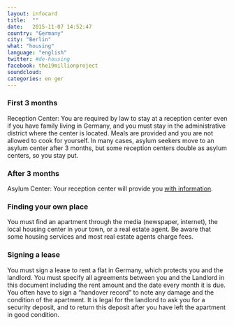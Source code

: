 ```yaml
---
layout: infocard
title:  ""
date:   2015-11-07 14:52:47
country: "Germany"
city: "Berlin"
what: "housing"
language: "english"
twitter: #de-housing
facebook: the19millionproject
soundcloud:
categories: en ger
---
```

  
### First 3 months 
Reception Center: You are required by law to stay at a reception center even if you have family living in Germany, and you must stay in the administrative district where the center is located.  Meals are provided and you are not allowed to cook for yourself.  In many cases, asylum seekers move to an asylum center after 3 months, but some reception centers double as asylum centers, so you stay put. 
 
### After 3 months
Asylum Center: Your reception center will provide you [with information](http://www.refugees-welcome.net/).
 
### Finding your own place
You must find an apartment through the media (newspaper, internet), the local housing center in your town, or a real estate agent.  Be aware that some housing services and most real estate agents charge fees.
 
### Signing a lease
You must sign a lease to rent a flat in Germany, which protects you and the landlord.  You must specify all agreements between you and the Landlord in this document including the rent amount and the date every month it is due.  You often have to sign a “handover record” to note any damage and the condition of the apartment.  It is legal for the landlord to ask you for a security deposit, and to return this deposit after you have left the apartment in good condition.

